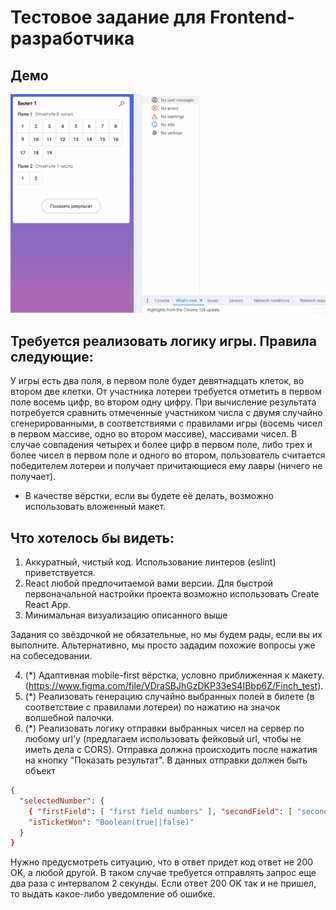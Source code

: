 # Тестовое задание для Frontend-разработчика

## Демо
<img src="https://github.com/ilya-filatov-94/Finch_Test_Task/blob/main/Demo_RapidoGame.gif" alt="demo" width="689"/>

## Требуется реализовать логику игры. Правила следующие:

У игры есть два поля, в первом поле будет девятнадцать клеток, во втором две клетки. От участника лотереи требуется отметить в первом поле восемь цифр, во втором одну цифру. При вычисление результата потребуется сравнить отмеченные участником числа с двумя случайно сгенерированными, в соответствиями с правилами игры (восемь чисел в первом массиве, одно во втором массиве), массивами чисел. В случае совпадения четырех и более цифр в первом поле, либо трех и более чисел в первом поле и одного во втором, пользователь считается победителем лотереи и получает причитающиеся ему лавры (ничего не получает).

- В качестве вёрстки, если вы будете её делать, возможно использовать вложенный макет.

## Что хотелось бы видеть:

1. Аккуратный, чистый код. Использование линтеров (eslint) приветствуется.
2. React любой предпочитаемой вами версии. Для быстрой первоначальной настройки проекта возможно использовать Create React App.
3. Минимальная визуализацию описанного выше

Задания со звёздочкой не обязательные, но мы будем рады, если вы их выполните. Альтернативно, мы просто зададим похожие вопросы уже на собеседовании.

4. (\*) Адаптивная mobile-first вёрстка, условно приближенная к макету. (https://www.figma.com/file/VDraSBJhGzDKP33eS4IBbp6Z/Finch_test).
5. (\*) Реализовать генерацию случайно выбранных полей в билете (в соответствие с правилами лотереи) по нажатию на значок волшебной палочки.
6. (\*) Реализовать логику отправки выбранных чисел на сервер по любому url'у (предлагаем использовать фейковый url, чтобы не иметь дела с CORS). Отправка должна происходить после нажатия на кнопку "Показать результат". В данных отправки должен быть объект

```json
{
  "selectedNumber": {
    { "firstField": [ "first field numbers" ], "secondField": [ "second field numbers" ] },
    "isTicketWon": "Boolean(true||false)"
  }
}
```

Нужно предусмотреть ситуацию, что в ответ придет код ответ не 200 OK, а любой другой. В таком случае требуется отправлять запрос еще два раза с интервалом 2 секунды. Если ответ 200 OK так и не пришел, то выдать какое-либо уведомление об ошибке.

